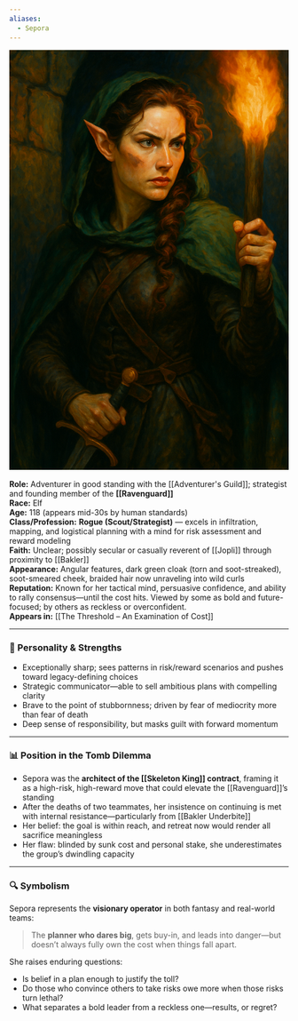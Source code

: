 ```yaml
---
aliases:
  - Sepora
---
```


![Sepora Duskblade](seporaduskblade.png)

**Role:** Adventurer in good standing with the [[Adventurer's Guild]]; strategist and founding member of the **[[Ravenguard]]**  
**Race:** Elf  
**Age:** 118 (appears mid-30s by human standards)  
**Class/Profession:** **Rogue (Scout/Strategist)** — excels in infiltration, mapping, and logistical planning with a mind for risk assessment and reward modeling  
**Faith:** Unclear; possibly secular or casually reverent of [[Jopli]] through proximity to [[Bakler]]  
**Appearance:** Angular features, dark green cloak (torn and soot-streaked), soot-smeared cheek, braided hair now unraveling into wild curls  
**Reputation:** Known for her tactical mind, persuasive confidence, and ability to rally consensus—until the cost hits. Viewed by some as bold and future-focused; by others as reckless or overconfident.  
**Appears in:** [[The Threshold – An Examination of Cost]]

---

### 🧠 Personality & Strengths

- Exceptionally sharp; sees patterns in risk/reward scenarios and pushes toward legacy-defining choices
- Strategic communicator—able to sell ambitious plans with compelling clarity
- Brave to the point of stubbornness; driven by fear of mediocrity more than fear of death
- Deep sense of responsibility, but masks guilt with forward momentum

---

### 📊 Position in the Tomb Dilemma

- Sepora was the **architect of the [[Skeleton King]] contract**, framing it as a high-risk, high-reward move that could elevate the [[Ravenguard]]’s standing
- After the deaths of two teammates, her insistence on continuing is met with internal resistance—particularly from [[Bakler Underbite]]
- Her belief: the goal is within reach, and retreat now would render all sacrifice meaningless
- Her flaw: blinded by sunk cost and personal stake, she underestimates the group’s dwindling capacity

---

### 🔍 Symbolism

Sepora represents the **visionary operator** in both fantasy and real-world teams:

> The **planner who dares big**, gets buy-in, and leads into danger—but doesn’t always fully own the cost when things fall apart.

She raises enduring questions:

- Is belief in a plan enough to justify the toll?
- Do those who convince others to take risks owe more when those risks turn lethal?
- What separates a bold leader from a reckless one—results, or regret?